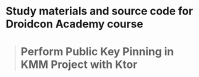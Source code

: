 # Study materials and source code for **Droidcon Academy** course 
> # Perform Public Key Pinning in KMM Project with Ktor
